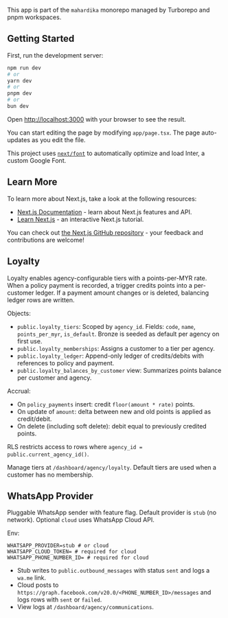 This app is part of the `mahardika` monorepo managed by Turborepo and pnpm workspaces.

## Getting Started

First, run the development server:

```bash
npm run dev
# or
yarn dev
# or
pnpm dev
# or
bun dev
```

Open [http://localhost:3000](http://localhost:3000) with your browser to see the result.

You can start editing the page by modifying `app/page.tsx`. The page auto-updates as you edit the file.

This project uses [`next/font`](https://nextjs.org/docs/basic-features/font-optimization) to automatically optimize and load Inter, a custom Google Font.

## Learn More

To learn more about Next.js, take a look at the following resources:

- [Next.js Documentation](https://nextjs.org/docs) - learn about Next.js features and API.
- [Learn Next.js](https://nextjs.org/learn) - an interactive Next.js tutorial.

You can check out [the Next.js GitHub repository](https://github.com/vercel/next.js/) - your feedback and contributions are welcome!

## Loyalty

Loyalty enables agency-configurable tiers with a points-per-MYR rate. When a policy payment is recorded, a trigger credits points into a per-customer ledger. If a payment amount changes or is deleted, balancing ledger rows are written.

Objects:

- `public.loyalty_tiers`: Scoped by `agency_id`. Fields: `code`, `name`, `points_per_myr`, `is_default`. Bronze is seeded as default per agency on first use.
- `public.loyalty_memberships`: Assigns a customer to a tier per agency.
- `public.loyalty_ledger`: Append-only ledger of credits/debits with references to policy and payment.
- `public.loyalty_balances_by_customer` view: Summarizes points balance per customer and agency.

Accrual:

- On `policy_payments` insert: credit `floor(amount * rate)` points.
- On update of `amount`: delta between new and old points is applied as credit/debit.
- On delete (including soft delete): debit equal to previously credited points.

RLS restricts access to rows where `agency_id = public.current_agency_id()`.

Manage tiers at `/dashboard/agency/loyalty`. Default tiers are used when a customer has no membership.

## WhatsApp Provider

Pluggable WhatsApp sender with feature flag. Default provider is `stub` (no network). Optional `cloud` uses WhatsApp Cloud API.

Env:

```env
WHATSAPP_PROVIDER=stub # or cloud
WHATSAPP_CLOUD_TOKEN= # required for cloud
WHATSAPP_PHONE_NUMBER_ID= # required for cloud
```

- Stub writes to `public.outbound_messages` with status `sent` and logs a `wa.me` link.
- Cloud posts to `https://graph.facebook.com/v20.0/<PHONE_NUMBER_ID>/messages` and logs rows with `sent` or `failed`.
- View logs at `/dashboard/agency/communications`.
